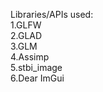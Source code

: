 Libraries/APIs used:<br/>
1.GLFW<br/>
2.GLAD<br/>
3.GLM<br/>
4.Assimp<br/>
5.stbi_image<br/>
6.Dear ImGui<br/>
